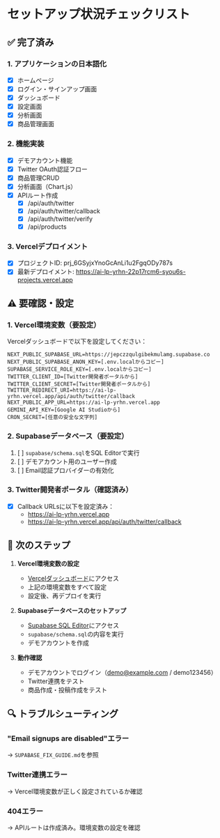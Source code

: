 # セットアップ状況チェックリスト

## ✅ 完了済み

### 1. アプリケーションの日本語化
- [x] ホームページ
- [x] ログイン・サインアップ画面
- [x] ダッシュボード
- [x] 設定画面
- [x] 分析画面
- [x] 商品管理画面

### 2. 機能実装
- [x] デモアカウント機能
- [x] Twitter OAuth認証フロー
- [x] 商品管理CRUD
- [x] 分析画面（Chart.js）
- [x] APIルート作成
  - [x] /api/auth/twitter
  - [x] /api/auth/twitter/callback
  - [x] /api/auth/twitter/verify
  - [x] /api/products

### 3. Vercelデプロイメント
- [x] プロジェクトID: prj_6GSyjxYnoGcAnLi1u2FgqODy787s
- [x] 最新デプロイメント: https://ai-lp-yrhn-22p17rcm6-syou6s-projects.vercel.app

## ⚠️ 要確認・設定

### 1. Vercel環境変数（要設定）
Vercelダッシュボードで以下を設定してください：

```
NEXT_PUBLIC_SUPABASE_URL=https://jepczzqulgibekmulamg.supabase.co
NEXT_PUBLIC_SUPABASE_ANON_KEY=[.env.localからコピー]
SUPABASE_SERVICE_ROLE_KEY=[.env.localからコピー]
TWITTER_CLIENT_ID=[Twitter開発者ポータルから]
TWITTER_CLIENT_SECRET=[Twitter開発者ポータルから]
TWITTER_REDIRECT_URI=https://ai-lp-yrhn.vercel.app/api/auth/twitter/callback
NEXT_PUBLIC_APP_URL=https://ai-lp-yrhn.vercel.app
GEMINI_API_KEY=[Google AI Studioから]
CRON_SECRET=[任意の安全な文字列]
```

### 2. Supabaseデータベース（要設定）
1. [ ] `supabase/schema.sql`をSQL Editorで実行
2. [ ] デモアカウント用のユーザー作成
3. [ ] Email認証プロバイダーの有効化

### 3. Twitter開発者ポータル（確認済み）
- [x] Callback URLsに以下を設定済み：
  - https://ai-lp-yrhn.vercel.app
  - https://ai-lp-yrhn.vercel.app/api/auth/twitter/callback

## 📝 次のステップ

1. **Vercel環境変数の設定**
   - [Vercelダッシュボード](https://vercel.com/syou6s-projects/ai-lp-yrhn/settings/environment-variables)にアクセス
   - 上記の環境変数をすべて設定
   - 設定後、再デプロイを実行

2. **Supabaseデータベースのセットアップ**
   - [Supabase SQL Editor](https://app.supabase.com/project/jepczzqulgibekmulamg/sql)にアクセス
   - `supabase/schema.sql`の内容を実行
   - デモアカウントを作成

3. **動作確認**
   - デモアカウントでログイン（demo@example.com / demo123456）
   - Twitter連携をテスト
   - 商品作成・投稿作成をテスト

## 🔍 トラブルシューティング

### "Email signups are disabled"エラー
→ `SUPABASE_FIX_GUIDE.md`を参照

### Twitter連携エラー
→ Vercel環境変数が正しく設定されているか確認

### 404エラー
→ APIルートは作成済み。環境変数の設定を確認